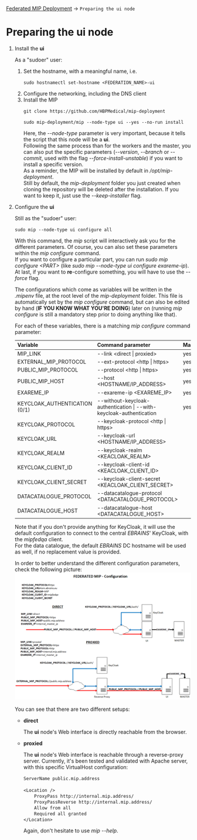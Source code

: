 <a href="Readme.md">Federated MIP Deployment</a> -> `Preparing the ui node`

# Preparing the **ui** node
1. Install the **ui**

   As a "sudoer" user:
   1. Set the hostname, with a meaningful name, i.e.
      ```
      sudo hostnamectl set-hostname <FEDERATION_NAME>-ui
      ```
   1. Configure the networking, including the DNS client
   1. Install the MIP
      ```
      git clone https://github.com/HBPMedical/mip-deployment
      ```
      ```
      sudo mip-deployment/mip --node-type ui --yes --no-run install
      ```
      Here, the *--node-type* parameter is very important, because it tells the script that this node will be a **ui**.  
      Following the same process than for the workers and the master, you can also put the specific parameters (*--version*, *--branch* or *--commit*, used with the flag *--force-install-unstable*) if you want to install a specific version.  
      As a reminder, the MIP will be installed by default in */opt/mip-deployment*.  
      Still by default, the *mip-deployment* folder you just created when cloning the repository will be deleted after the installation. If you want to keep it, just use the *--keep-installer* flag.

1. Configure the **ui**

   Still as the "sudoer" user:
   ```
   sudo mip --node-type ui configure all
   ```
   With this command, the *mip* script will interactively ask you for the different parameters. Of course, you can also set these parameters within the *mip configure* command.  
   If you want to configure a particular part, you can run *sudo mip configure \<PART>* (like *sudo mip --node-type ui configure exareme-ip*).  
   At last, if you want to **re**-configure something, you will have to use the *--force* flag.

   The configurations which come as variables will be written in the *.mipenv* file, at the root level of the *mip-deployment* folder. This file is automatically set by the *mip configure* command, but can also be edited by hand (**IF YOU KNOW WHAT YOU'RE DOING**) later on (running *mip configure* is still a mandatory step prior to doing anything like that).  

   For each of these variables, there is a matching *mip configure* command parameter:

   |Variable|Command parameter|Mandatory|
   | -- | -- | -- |
   |MIP_LINK|--link \<direct \| proxied>|yes|
   |EXTERNAL_MIP_PROTOCOL|--ext-protocol \<http \| https>|yes|
   |PUBLIC_MIP_PROTOCOL|--protocol \<http \| https>|yes|
   |PUBLIC_MIP_HOST|--host \<HOSTNAME/IP_ADDRESS>|yes|
   |EXAREME_IP|--exareme-ip \<EXAREME_IP>|yes|
   |KEYCLOAK_AUTHENTICATION (0/1)|--without-keycloak-authentication \| --with-keycloak-authentication|yes|
   |KEYCLOAK_PROTOCOL|--keycloak-protocol \<http \| https>||
   |KEYCLOAK_URL|--keycloak-url \<HOSTNAME/IP_ADDRESS>||
   |KEYCLOAK_REALM|--keycloak-realm \<KEACLOAK_REALM>||
   |KEYCLOAK_CLIENT_ID|--keycloak-client-id \<KEACLOAK_CLIENT_ID>||
   |KEYCLOAK_CLIENT_SECRET|--keycloak-client-secret \<KEACLOAK_CLIENT_SECRET>||
   |DATACATALOGUE_PROTOCOL|--datacatalogue-protocol \<DATACATALOGUE_PROTOCOL>||
   |DATACATALOGUE_HOST|--datacatalogue-host \<DATACATALOGUE_HOST>||

   Note that if you don't provide anything for KeyCloak, it will use the default configuration to connect to the central *EBRAINS*' KeyCloak, with the *mipfedqa* client.  
   For the data catalogue, the default *EBRAINS* DC hostname will be used as well, if no replacement value is provided.

   In order to better understand the different configuration parameters, check the following picture:
   ![MIP Federated Configuration Scheme](MIP_Federated_Configuration.png)

   You can see that there are two different setups:
   * **direct**

     The **ui** node's Web interface is directly reachable from the browser.

   * **proxied**

     The **ui** node's Web interface is reachable through a reverse-proxy server. Currently, it's been tested and validated with Apache server, with this specific VirtualHost configuration:

     ```
     ServerName public.mip.address

     <Location />
         ProxyPass http://internal.mip.address/
         ProxyPassReverse http://internal.mip.address/
         Allow from all
         Required all granted
     </Location>
     ```

     Again, don't hesitate to use *mip --help*.
